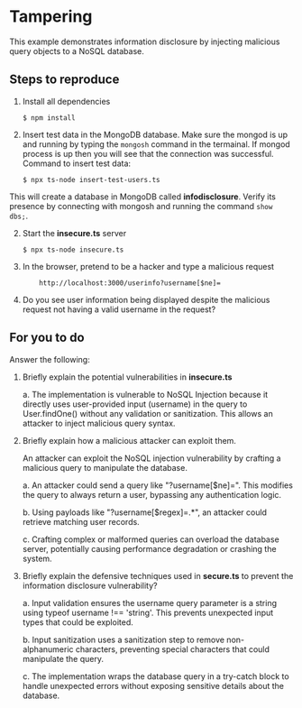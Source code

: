 # Tampering

This example demonstrates information disclosure by injecting malicious query objects to a NoSQL database.

## Steps to reproduce

1. Install all dependencies

   `$ npm install`

2. Insert test data in the MongoDB database. Make sure the mongod is up and running by typing the `mongosh` command in the termainal. If mongod process is up then you will see that the connection was successful. Command to insert test data:

   `$ npx ts-node insert-test-users.ts`

This will create a database in MongoDB called **infodisclosure**. Verify its presence by connecting with mongosh and running the command `show dbs;`.

2. Start the **insecure.ts** server

   `$ npx ts-node insecure.ts`

3. In the browser, pretend to be a hacker and type a malicious request

   ```
       http://localhost:3000/userinfo?username[$ne]=
   ```

4. Do you see user information being displayed despite the malicious request not having a valid username in the request?

## For you to do

Answer the following:

1. Briefly explain the potential vulnerabilities in **insecure.ts**

   a. The implementation is vulnerable to NoSQL Injection because it directly uses user-provided input (username) in the query to User.findOne() without any validation or sanitization. This allows an attacker to inject malicious query syntax.

2. Briefly explain how a malicious attacker can exploit them.

   An attacker can exploit the NoSQL injection vulnerability by crafting a malicious query to manipulate the database.

   a. An attacker could send a query like "?username[$ne]=". This modifies the query to always return a user, bypassing any authentication logic.

   b. Using payloads like "?username[$regex]=.\*", an attacker could retrieve matching user records.

   c. Crafting complex or malformed queries can overload the database server, potentially causing performance degradation or crashing the system.

3. Briefly explain the defensive techniques used in **secure.ts** to prevent the information disclosure vulnerability?

   a. Input validation ensures the username query parameter is a string using typeof username !== 'string'. This prevents unexpected input types that could be exploited.

   b. Input sanitization uses a sanitization step to remove non-alphanumeric characters, preventing special characters that could manipulate the query.

   c. The implementation wraps the database query in a try-catch block to handle unexpected errors without exposing sensitive details about the database.
